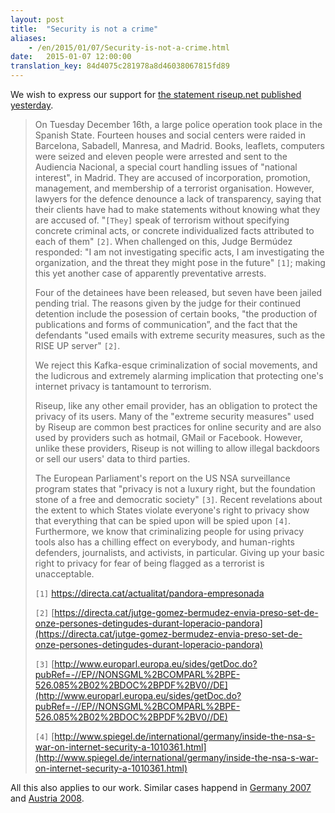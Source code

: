 ```yaml
---
layout: post
title:  "Security is not a crime"
aliases:
    - /en/2015/01/07/Security-is-not-a-crime.html
date:   2015-01-07 12:00:00
translation_key: 84d4075c281978a8d46038067815fd89
---
```


We wish to express our support for [the statement riseup.net published yesterday](https://help.riseup.net/en/about-us/press/security-not-a-crime).

> On Tuesday December 16th, a large police operation took place in the Spanish State. Fourteen houses and social centers were raided in Barcelona, Sabadell, Manresa, and Madrid. Books, leaflets, computers were seized and eleven people were arrested and sent to the Audiencia Nacional, a special court handling issues of "national interest", in Madrid. They are accused of incorporation, promotion, management, and membership of a terrorist organisation. However, lawyers for the defence denounce a lack of transparency, saying that their clients have had to make statements without knowing what they are accused of. "`[They]` speak of terrorism without specifying concrete criminal acts, or concrete individualized facts attributed to each of them" `[2]`. When challenged on this, Judge Bermúdez responded: "I am not investigating specific acts, I am investigating the organization, and the threat they might pose in the future" `[1]`; making this yet another case of apparently preventative arrests.
> 
> Four of the detainees have been released, but seven have been jailed pending trial. The reasons given by the judge for their continued detention include the posession of certain books, "the production of publications and forms of communication”, and the fact that the defendants "used emails with extreme security measures, such as the RISE UP server" `[2]`.
> 
> We reject this Kafka-esque criminalization of social movements, and the ludicrous and extremely alarming implication that protecting one's internet privacy is tantamount to terrorism.
> 
> Riseup, like any other email provider, has an obligation to protect the privacy of its users. Many of the "extreme security measures" used by Riseup are common best practices for online security and are also used by providers such as hotmail, GMail or Facebook. However, unlike these providers, Riseup is not willing to allow illegal backdoors or sell our users' data to third parties.
> 
> The European Parliament's report on the US NSA surveillance program states that "privacy is not a luxury right, but the foundation stone of a free and democratic society" `[3]`. Recent revelations about the extent to which States violate everyone's right to privacy show that everything that can be spied upon will be spied upon `[4]`. Furthermore, we know that criminalizing people for using privacy tools also has a chilling effect on everybody, and human-rights defenders, journalists, and activists, in particular. Giving up your basic right to privacy for fear of being flagged as a terrorist is unacceptable.
> 
> `[1]` [ https://directa.cat/actualitat/pandora-empresonada ](https://directa.cat/actualitat/pandora-empresonada)
>
> `[2]` [https://directa.cat/jutge-gomez-bermudez-envia-preso-set-de-onze-persones-detingudes-durant-loperacio-pandora](https://directa.cat/jutge-gomez-bermudez-envia-preso-set-de-onze-persones-detingudes-durant-loperacio-pandora)
>
> `[3]` [http://www.europarl.europa.eu/sides/getDoc.do?pubRef=-//EP//NONSGML%2BCOMPARL%2BPE-526.085%2B02%2BDOC%2BPDF%2BV0//DE](http://www.europarl.europa.eu/sides/getDoc.do?pubRef=-//EP//NONSGML%2BCOMPARL%2BPE-526.085%2B02%2BDOC%2BPDF%2BV0//DE)
>
> `[4]` [http://www.spiegel.de/international/germany/inside-the-nsa-s-war-on-internet-security-a-1010361.html](http://www.spiegel.de/international/germany/inside-the-nsa-s-war-on-internet-security-a-1010361.html)


All this also applies to our work.
Similar cases happend in [Germany 2007](http://einstellung.so36.net/en/1363) and [Austria 2008](http://antirep2008.org/?p=14&lang=en).
